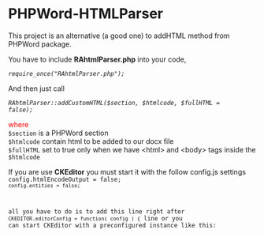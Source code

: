 # PHPWord-HTMLParser
This project is an alternative (a good one) to addHTML method from PHPWord package.

You have to include <b>RAhtmlParser.php</b> into your code,

<i><code>require_once("RAhtmlParser.php");</code></i>

And then just call

<i><code>RAhtmlParser::addCustomHTML($section, $htmlcode, $fullHTML = false);</code></i>

<span style="color: red;">where</span> <br />
    `$section` is a PHPWord section <br />
    `$htmlcode` contain html to be added to our docx file <br />
    `$fullHTML` set to true only when we have &lt;html&gt; and &lt;body&gt; tags inside the `$htmlcode`


If you are use <b>CKEditor</b> you must start it with the follow config.js settings<br />
<code>config.htmlEncodeOutput = false;
<code>config.entities = false;</code>

all you have to do is to add this line right after `CKEDITOR.editorConfig = function( config ) {` line or you can start CKEditor with a preconfigured instance like this:

<code>
<script>
CKEDITOR.replace('articlecontent', /* which is an example of field that can contain html text */ { htmlEncodeOutput: false, entities: false });
</script>
</code>
